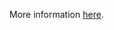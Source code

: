 More information [here](https://docs.prismacloud.io/en/enterprise-edition/policy-reference/google-cloud-policies/google-cloud-general-policies/ensure-gcp-cloud-storage-has-versioning-enabled).
